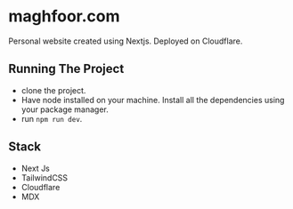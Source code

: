 # maghfoor.com

Personal website created using Nextjs. Deployed on Cloudflare.

## Running The Project

- clone the project.
- Have node installed on your machine. Install all the dependencies using your package manager.
- run `npm run dev`.

## Stack

- Next Js
- TailwindCSS
- Cloudflare
- MDX
